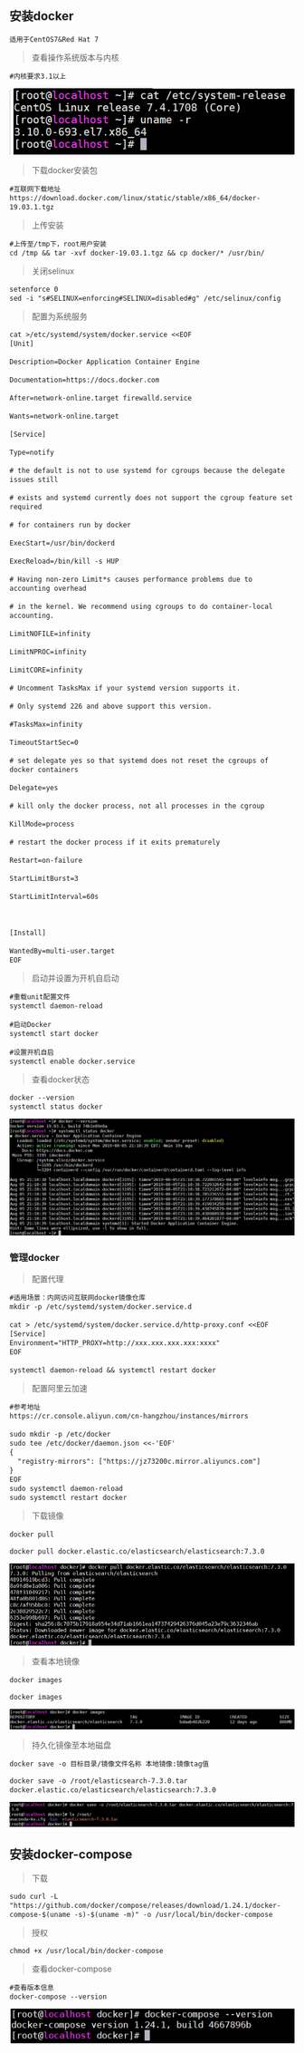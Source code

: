 ## 安装docker ##

`适用于CentOS7&Red Hat 7`

> 查看操作系统版本与内核

	#内核要求3.1以上

![](./images/sys_kernel.png)

> 下载docker安装包

	#互联网下载地址
	https://download.docker.com/linux/static/stable/x86_64/docker-19.03.1.tgz

> 上传安装

	#上传至/tmp下，root用户安装
	cd /tmp && tar -xvf docker-19.03.1.tgz && cp docker/* /usr/bin/

> 关闭selinux

	setenforce 0
	sed -i "s#SELINUX=enforcing#SELINUX=disabled#g" /etc/selinux/config

> 配置为系统服务

	cat >/etc/systemd/system/docker.service <<EOF
	[Unit]

	Description=Docker Application Container Engine
	
	Documentation=https://docs.docker.com
	
	After=network-online.target firewalld.service
	
	Wants=network-online.target
	
	[Service]
	
	Type=notify
	
	# the default is not to use systemd for cgroups because the delegate issues still
	
	# exists and systemd currently does not support the cgroup feature set required
	
	# for containers run by docker
	
	ExecStart=/usr/bin/dockerd
	
	ExecReload=/bin/kill -s HUP 
	
	# Having non-zero Limit*s causes performance problems due to accounting overhead
	
	# in the kernel. We recommend using cgroups to do container-local accounting.
	
	LimitNOFILE=infinity
	
	LimitNPROC=infinity
	
	LimitCORE=infinity
	
	# Uncomment TasksMax if your systemd version supports it.
	
	# Only systemd 226 and above support this version.
	
	#TasksMax=infinity
	
	TimeoutStartSec=0
	
	# set delegate yes so that systemd does not reset the cgroups of docker containers
	
	Delegate=yes
	
	# kill only the docker process, not all processes in the cgroup
	
	KillMode=process
	
	# restart the docker process if it exits prematurely
	
	Restart=on-failure
	
	StartLimitBurst=3
	
	StartLimitInterval=60s
	
	
	
	[Install]
	
	WantedBy=multi-user.target
	EOF

> 启动并设置为开机自启动

	#重载unit配置文件
	systemctl daemon-reload                                                       

	#启动Docker
	systemctl start docker                                                            
	
	#设置开机自启
	systemctl enable docker.service 

> 查看docker状态

	docker --version
	systemctl status docker

![](./docker_status.png)  

### 管理docker ###

> 配置代理

	#适用场景：内网访问互联网docker镜像仓库
	mkdir -p /etc/systemd/system/docker.service.d

	cat > /etc/systemd/system/docker.service.d/http-proxy.conf <<EOF
	[Service]
	Environment="HTTP_PROXY=http://xxx.xxx.xxx.xxx:xxxx"
	EOF

	systemctl daemon-reload && systemctl restart docker

> 配置阿里云加速

	#参考地址
	https://cr.console.aliyun.com/cn-hangzhou/instances/mirrors

	sudo mkdir -p /etc/docker
	sudo tee /etc/docker/daemon.json <<-'EOF'
	{
	  "registry-mirrors": ["https://jz73200c.mirror.aliyuncs.com"]
	}
	EOF
	sudo systemctl daemon-reload
	sudo systemctl restart docker   

> 下载镜像

`docker pull`

	docker pull docker.elastic.co/elasticsearch/elasticsearch:7.3.0

![](./docker_pull.png)

> 查看本地镜像
 
`docker images`

	docker images

![](./docker_images.png)

> 持久化镜像至本地磁盘

`docker save -o 目标目录/镜像文件名称 本地镜像:镜像tag值`

	docker save -o /root/elasticsearch-7.3.0.tar docker.elastic.co/elasticsearch/elasticsearch:7.3.0

![](./docker_save.png)

## 安装docker-compose ##

> 下载

	sudo curl -L "https://github.com/docker/compose/releases/download/1.24.1/docker-compose-$(uname -s)-$(uname -m)" -o /usr/local/bin/docker-compose


> 授权

	chmod +x /usr/local/bin/docker-compose

> 查看docker-compose

	#查看版本信息
	docker-compose --version

![](./docker-compose_version.jpg)
